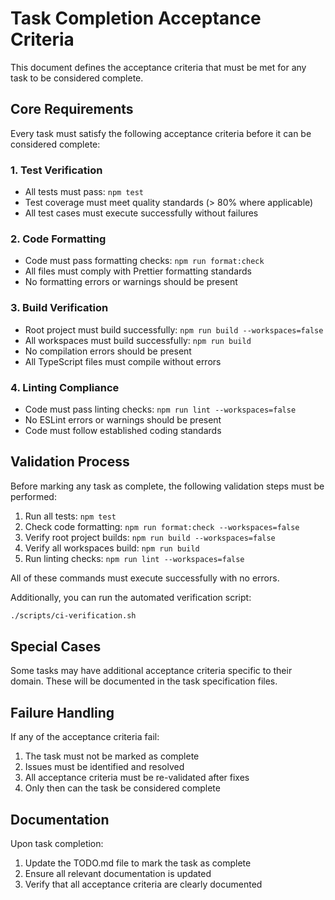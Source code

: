 # Task Completion Acceptance Criteria

This document defines the acceptance criteria that must be met for any task to be considered complete.

## Core Requirements

Every task must satisfy the following acceptance criteria before it can be considered complete:

### 1. Test Verification

- All tests must pass: `npm test`
- Test coverage must meet quality standards (> 80% where applicable)
- All test cases must execute successfully without failures

### 2. Code Formatting

- Code must pass formatting checks: `npm run format:check`
- All files must comply with Prettier formatting standards
- No formatting errors or warnings should be present

### 3. Build Verification

- Root project must build successfully: `npm run build --workspaces=false`
- All workspaces must build successfully: `npm run build`
- No compilation errors should be present
- All TypeScript files must compile without errors

### 4. Linting Compliance

- Code must pass linting checks: `npm run lint --workspaces=false`
- No ESLint errors or warnings should be present
- Code must follow established coding standards

## Validation Process

Before marking any task as complete, the following validation steps must be performed:

1. Run all tests: `npm test`
2. Check code formatting: `npm run format:check --workspaces=false`
3. Verify root project builds: `npm run build --workspaces=false`
4. Verify all workspaces build: `npm run build`
5. Run linting checks: `npm run lint --workspaces=false`

All of these commands must execute successfully with no errors.

Additionally, you can run the automated verification script:

```bash
./scripts/ci-verification.sh
```

## Special Cases

Some tasks may have additional acceptance criteria specific to their domain. These will be documented in the task specification files.

## Failure Handling

If any of the acceptance criteria fail:

1. The task must not be marked as complete
2. Issues must be identified and resolved
3. All acceptance criteria must be re-validated after fixes
4. Only then can the task be considered complete

## Documentation

Upon task completion:

1. Update the TODO.md file to mark the task as complete
2. Ensure all relevant documentation is updated
3. Verify that all acceptance criteria are clearly documented
